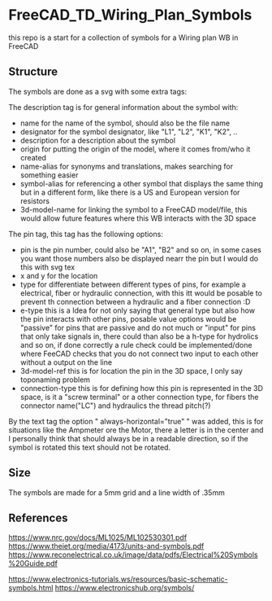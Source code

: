 # FreeCAD_TD_Wiring_Plan_Symbols
 this repo is a start for a collection of symbols for a Wiring plan WB in FreeCAD

## Structure
The symbols are done as a svg with some extra tags:

The description tag is for general information about the symbol with:
* name for the name of the symbol, should also be the file name
* designator for the symbol designator, like "L1", "L2", "K1", "K2", ..
* description for a description about the symbol
* origin for putting the origin of the model, where it comes from/who it created
* name-alias for synonyms and translations, makes searching for something easier
* symbol-alias for referencing a other symbol that displays the same thing but in a different form, like there is a US and European version for resistors
* 3d-model-name for linking the symbol to a FreeCAD model/file, this would allow future features where this WB interacts with the 3D space


The pin tag, this tag has the following options:

* pin is the pin number, could also be "A1", "B2" and so on, in some cases you want those numbers also be displayed nearr the pin but I would do this with svg tex
* x and y for the location
* type for differentiate between different types of pins, for example a electrical, fiber or hydraulic connection, with this itt would be posable to prevent th connection between a hydraulic and a fiber connection :D
* e-type this is a Idea for not only saying that general type but also how the pin interacts with other pins, posable value options would be "passive" for pins that are passive and do not much or "input" for pins that only take signals in, there could than also be a h-type for hydrolics and so on, if done correctly a rule check could be implemented/done where FeeCAD checks that you do not connect two input to each other without a output on the line
* 3d-model-ref this is for location the pin in the 3D space, I only say toponaming problem
* connection-type this is for defining how this pin is represented in the 3D space, is it a "screw terminal" or a other connection type, for fibers the connector name("LC") and hydraulics the thread pitch(?)

By the text tag the option " always-horizontal="true" " was added, this is for situations like the Ampmeter ore the Motor, there a letter is in the center and I personally think that should always be in a readable direction, so if the symbol is rotated this text should not be rotated.

## Size
The symbols are made for a 5mm grid and a line width of .35mm

## References
https://www.nrc.gov/docs/ML1025/ML102530301.pdf
https://www.theiet.org/media/4173/units-and-symbols.pdf
https://www.reconelectrical.co.uk/image/data/pdfs/Electrical%20Symbols%20Guide.pdf

https://www.electronics-tutorials.ws/resources/basic-schematic-symbols.html
https://www.electronicshub.org/symbols/